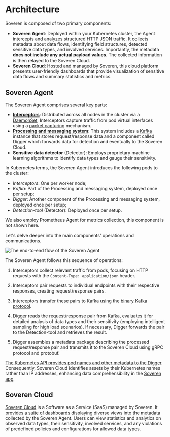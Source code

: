 # Architecture

Soveren is composed of two primary components:

* **Soveren Agent**: Deployed within your Kubernetes cluster, the Agent intercepts and analyzes structured HTTP JSON traffic. It collects metadata about data flows, identifying field structures, detected sensitive data types, and involved services. Importantly, the metadata **does not include any actual payload values**. The collected information is then relayed to the Soveren Cloud.
* **Soveren Cloud**: Hosted and managed by Soveren, this cloud platform presents user-friendly dashboards that provide visualization of sensitive data flows and summary statistics and metrics.

## Soveren Agent

The Soveren Agent comprises several key parts:

* [**Interceptors**](../traffic-interception/): Distributed across all nodes in the cluster via a [DaemonSet](https://kubernetes.io/docs/concepts/workloads/controllers/daemonset/), Interceptors capture traffic from pod virtual interfaces using a [packet capturing](https://www.tcpdump.org/) mechanism.
* [**Processing and messaging system**](../traffic-processing/): This system includes a [Kafka](https://kafka.apache.org/) instance that stores request/response data and a component called Digger which forwards data for detection and eventually to the Soveren Cloud.
* **Sensitive data detector** (Detector): Employs proprietary machine learning algorithms to identify data types and gauge their sensitivity.

In Kubernetes terms, the Soveren Agent introduces the following pods to the cluster:

* _Interceptors_: One per worker node;
* _Kafka_: Part of the Processing and messaging system, deployed once per setup;
* _Digger_: Another component of the Processing and messaging system, deployed once per setup;
* _Detection-tool_ (Detector): Deployed once per setup.

We also employ Prometheus Agent for metrics collection, this component is not shown here.

Let's delve deeper into the main components' operations and communications.

![The end-to-end flow of the Soveren Agent](../../img/architecture/agent-flow.png "The end-to-end flow of the Soveren Agent")

The Soveren Agent follows this sequence of operations:

1. Interceptors collect relevant traffic from pods, focusing on HTTP requests with the `Content-Type: application/json` header.

2. Interceptors pair requests to individual endpoints with their respective responses, creating request/response pairs.

3. Interceptors transfer these pairs to Kafka using the [binary Kafka protocol](https://kafka.apache.org/protocol.html).

4. Digger reads the request/response pair from Kafka, evaluates it for detailed analysis of data types and their sensitivity (employing intelligent sampling for high load scenarios). If necessary, Digger forwards the pair to the Detection-tool and retrieves the result.

5. Digger assembles a metadata package describing the processed request/response pair and transmits it to the Soveren Cloud using gRPC protocol and protobuf.

[The Kubernetes API provides pod names and other metadata to the Digger](../k8s-metadata/). Consequently, Soveren Cloud identifies assets by their Kubernetes names rather than IP addresses, enhancing data comprehensibility in the [Soveren app](https://app.soveren.io/).

## Soveren Cloud

[Soveren Cloud](https://app.soveren.io/) is a Software as a Service (SaaS) managed by Soveren. It provides [a suite of dashboards](../../user-guide/overview/) displaying diverse views into the metadata collected by the Soveren Agent. Users can view statistics and analytics on observed data types, their sensitivity, involved services, and any violations of predefined policies and configurations for allowed data types.
